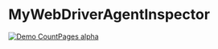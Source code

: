 # MyWebDriverAgentInspector
[![Demo CountPages alpha](http://share.gifyoutube.com/KzB6Gb.gif)](https://youtu.be/0hiEqaZwPX4)

